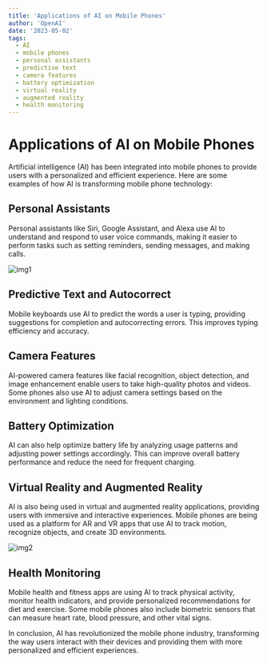 ```yaml
---
title: 'Applications of AI on Mobile Phones'
author: 'OpenAI'
date: '2023-05-02'
tags:
  - AI
  - mobile phones
  - personal assistants
  - predictive text
  - camera features
  - battery optimization
  - virtual reality
  - augmented reality
  - health monitoring
---
```


# Applications of AI on Mobile Phones

Artificial intelligence (AI) has been integrated into mobile phones to provide users with a personalized and efficient experience. Here are some examples of how AI is transforming mobile phone technology:

## Personal Assistants

Personal assistants like Siri, Google Assistant, and Alexa use AI to understand and respond to user voice commands, making it easier to perform tasks such as setting reminders, sending messages, and making calls.

![img1](https://techjournal.org/wp-content/uploads/2021/10/What-Is-Artificial-Intelligence-Technology-In-Mobile-Phones.jpg)

## Predictive Text and Autocorrect

Mobile keyboards use AI to predict the words a user is typing, providing suggestions for completion and autocorrecting errors. This improves typing efficiency and accuracy.

## Camera Features

AI-powered camera features like facial recognition, object detection, and image enhancement enable users to take high-quality photos and videos. Some phones also use AI to adjust camera settings based on the environment and lighting conditions.

## Battery Optimization

AI can also help optimize battery life by analyzing usage patterns and adjusting power settings accordingly. This can improve overall battery performance and reduce the need for frequent charging.

## Virtual Reality and Augmented Reality

AI is also being used in virtual and augmented reality applications, providing users with immersive and interactive experiences. Mobile phones are being used as a platform for AR and VR apps that use AI to track motion, recognize objects, and create 3D environments.

![img2](https://themindstudios.com/blog/content/images/2018/06/brain-ai-for-mobile-apps.jpg)

## Health Monitoring

Mobile health and fitness apps are using AI to track physical activity, monitor health indicators, and provide personalized recommendations for diet and exercise. Some mobile phones also include biometric sensors that can measure heart rate, blood pressure, and other vital signs.

In conclusion, AI has revolutionized the mobile phone industry, transforming the way users interact with their devices and providing them with more personalized and efficient experiences.
